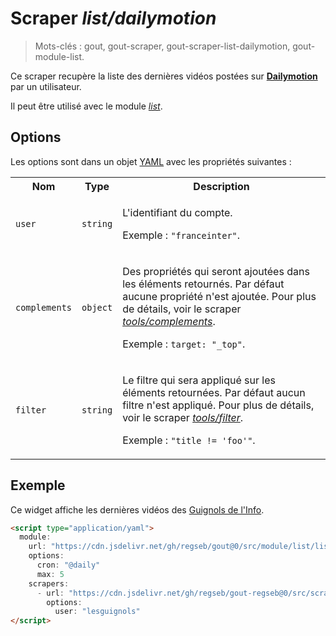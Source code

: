 # Scraper _list/dailymotion_

> Mots-clés : gout, gout-scraper, gout-scraper-list-dailymotion,
> gout-module-list.

Ce scraper recupère la liste des dernières vidéos postées sur
[**Dailymotion**](https://www.dailymotion.com/fr) par un utilisateur.

Il peut être utilisé avec le module
[_list_](https://github.com/regseb/gout/tree/HEAD/src/module/list#readme).

## Options

Les options sont dans un objet
[YAML](https://yaml.org/ "YAML Ain't Markup Language") avec les propriétés
suivantes :

<table>
  <tr>
    <th>Nom</th>
    <th>Type</th>
    <th>Description</th>
  </tr>
  <tr>
    <td><code>user</code></td>
    <td><code>string</code></td>
    <td>
      <p>
        L'identifiant du compte.
      </p>
      <p>
        Exemple : <code>"franceinter"</code>.
      </p>
    </td>
  </tr>
  <tr>
    <td><code>complements</code></td>
    <td><code>object</code></td>
    <td>
      <p>
        Des propriétés qui seront ajoutées dans les éléments retournés. Par
        défaut aucune propriété n'est ajoutée. Pour plus de détails, voir le
        scraper
        <a href="https://github.com/regseb/gout/tree/HEAD/src/scraper/tools/complements#readme"><em>tools/complements</em></a>.
      </p>
      <p>
        Exemple : <code>target: "_top"</code>.
      </p>
    </td>
  </tr>
  <tr>
    <td><code>filter</code></td>
    <td><code>string</code></td>
    <td>
      <p>
        Le filtre qui sera appliqué sur les éléments retournées. Par défaut
        aucun filtre n'est appliqué. Pour plus de détails, voir le scraper
        <a href="https://github.com/regseb/gout/tree/HEAD/src/scraper/tools/filter#readme"><em>tools/filter</em></a>.
      </p>
      <p>
        Exemple : <code>"title != 'foo'"</code>.
      </p>
    </td>
  </tr>
</table>

## Exemple

Ce widget affiche les dernières vidéos des [Guignols de
l'Info](https://www.dailymotion.com/lesguignols).

```html
<script type="application/yaml">
  module:
    url: "https://cdn.jsdelivr.net/gh/regseb/gout@0/src/module/list/list.js"
    options:
      cron: "@daily"
      max: 5
    scrapers:
      - url: "https://cdn.jsdelivr.net/gh/regseb/gout-regseb@0/src/scraper/list/dailymotion/dailymotion.js"
        options:
          user: "lesguignols"
</script>
```
